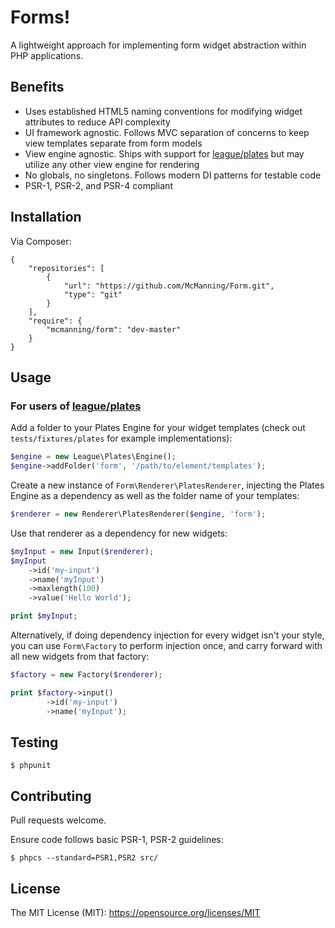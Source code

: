
# Forms!

A lightweight approach for implementing form widget abstraction within PHP applications. 

## Benefits
* Uses established HTML5 naming conventions for modifying widget attributes to reduce API complexity
* UI framework agnostic. Follows MVC separation of concerns to keep view templates separate from form models
* View engine agnostic. Ships with support for [league/plates](https://github.com/thephpleague/plates) but may utilize any other view engine for rendering
* No globals, no singletons. Follows modern DI patterns for testable code
* PSR-1, PSR-2, and PSR-4 compliant

## Installation

Via Composer:
```
{
    "repositories": [
        {
            "url": "https://github.com/McManning/Form.git",
            "type": "git"
        }
    ],
    "require": {
        "mcmanning/form": "dev-master"
    }
}
```

## Usage

### For users of [league/plates](https://github.com/thephpleague/plates)

Add a folder to your Plates Engine for your widget templates (check out `tests/fixtures/plates` for example implementations):
```php
$engine = new League\Plates\Engine();
$engine->addFolder('form', '/path/to/element/templates');
```

Create a new instance of `Form\Renderer\PlatesRenderer`, injecting the Plates Engine as a dependency as well as the folder name of your templates:
```php
$renderer = new Renderer\PlatesRenderer($engine, 'form');
```

Use that renderer as a dependency for new widgets:
```php
$myInput = new Input($renderer);
$myInput
    ->id('my-input')
    ->name('myInput')
    ->maxlength(100)
    ->value('Hello World');

print $myInput;
```

Alternatively, if doing dependency injection for every widget isn't your style, you can use `Form\Factory` to perform injection once, and carry forward with all new widgets from that factory:
```php
$factory = new Factory($renderer);

print $factory->input()
        ->id('my-input')
        ->name('myInput');
```

## Testing
```
$ phpunit
```

## Contributing

Pull requests welcome.

Ensure code follows basic PSR-1, PSR-2 guidelines:
```
$ phpcs --standard=PSR1,PSR2 src/
```

## License

The MIT License (MIT): https://opensource.org/licenses/MIT
